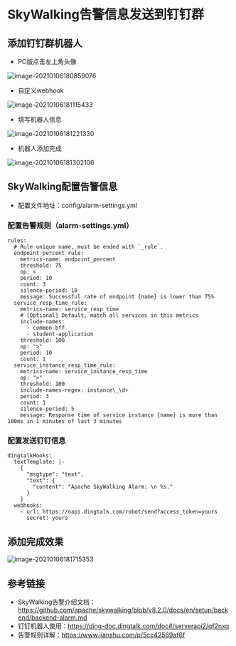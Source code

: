 # SkyWalking告警信息发送到钉钉群

## 添加钉钉群机器人

* PC版点击左上角头像

![image-20210106180859076](https://cdn.jsdelivr.net/gh/ClareTung/ImageHostingService/img/image-20210106180859076.png)

* 自定义webhook

![image-20210106181115433](https://cdn.jsdelivr.net/gh/ClareTung/ImageHostingService/img/image-20210106181115433.png)

* 填写机器人信息

![image-20210106181221330](https://cdn.jsdelivr.net/gh/ClareTung/ImageHostingService/img/image-20210106181221330.png)

* 机器人添加完成

![image-20210106181302106](https://cdn.jsdelivr.net/gh/ClareTung/ImageHostingService/img/image-20210106181302106.png)

## SkyWalking配置告警信息

* 配置文件地址：config/alarm-settings.yml

### 配置告警规则（alarm-settings.yml）

```
rules:
  # Rule unique name, must be ended with `_rule`.
  endpoint_percent_rule:
    metrics-name: endpoint_percent
    threshold: 75
    op: <
    period: 10
    count: 3
    silence-period: 10
    message: Successful rate of endpoint {name} is lower than 75%
  service_resp_time_rule:
    metrics-name: service_resp_time
    # [Optional] Default, match all services in this metrics
    include-names:
      - common-bff
      - student-application
    threshold: 100
    op: ">"
    period: 10
    count: 1
  service_instance_resp_time_rule:
    metrics-name: service_instance_resp_time
    op: ">"
    threshold: 100
    include-names-regex: instance\_\d+
    period: 3
    count: 1
    silence-period: 5
    message: Response time of service instance {name} is more than 100ms in 1 minutes of last 3 minutes
```

### 配置发送钉钉信息

```
dingtalkHooks:
  textTemplate: |-
    {
      "msgtype": "text",
      "text": {
        "content": "Apache SkyWalking Alarm: \n %s."
      }
    }
  webhooks:
    - url: https://oapi.dingtalk.com/robot/send?access_token=yours
      secret: yours

```

## 添加完成效果

![image-20210106181715353](https://cdn.jsdelivr.net/gh/ClareTung/ImageHostingService/img/image-20210106181715353.png)

## 参考链接

* SkyWalking告警介绍文档：https://github.com/apache/skywalking/blob/v8.2.0/docs/en/setup/backend/backend-alarm.md
* 钉钉机器人使用：https://ding-doc.dingtalk.com/doc#/serverapi2/qf2nxq
* 告警规则详解：https://www.jianshu.com/p/5cc42569af6f